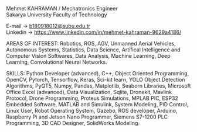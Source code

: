 Mehmet KAHRAMAN / Mechatronics Engineer  
Sakarya University Faculty of Technology

E-mail -> b180918012@subu.edu.tr  
Linkedin -> https://www.linkedin.com/in/mehmet-kahraman-9629a4186/

AREAS OF INTEREST:
Robotics, ROS, AGV, Unmanned Aerial Vehicles, Autonomous Systems,
Statistics, Data Science, Artifical Intelligence and Computer Vision Softwares,
Data Analysis, Machine Learning, Deep Learning, Convolutional Neural Networks.

SKILLS:
Python Developer (advanced), C++, Object Oriented Programming,
OpenCV, Pytorch, Tensorflow, Keras, Sci-kit learn,
YOLO Object Detection Algorithms,
PyQT5, Numpy, Pandas, Matplotlib, Seaborn Libraries,
Microsoft Office Excel (advanced), Data Visualization,
Sqlite, Dronekit, Mavlink Protocol, Drone Programming,
Proteus Simulations, MPLAB PIC, ESP32 Embedded Software,
MATLAB and Simulink, System Modeling, PID Control,
Linux User, Robot Operating System, Gazebo, ROS developer,
Arduino, Raspberry Pi and Jetson Nano Programmer,
Siemens S7-1200 PLC Programming,
3D CAD Designer, SolidWorks Modeling.
